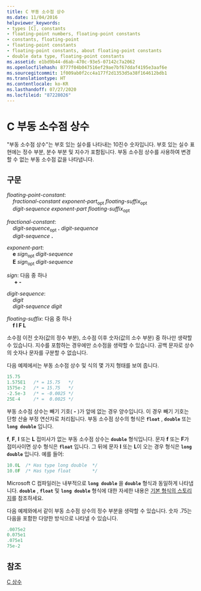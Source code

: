 ```yaml
---
title: C 부동 소수점 상수
ms.date: 11/04/2016
helpviewer_keywords:
- types [C], constants
- floating-point numbers, floating-point constants
- constants, floating-point
- floating-point constants
- floating-point constants, about floating-point constants
- double data type, floating-point constants
ms.assetid: e1bd9b44-d6ab-470c-93e5-07142c7a2062
ms.openlocfilehash: 8777f04b047516ef29ae7bf67ddaf4195e3aaf6e
ms.sourcegitcommit: 1f009ab0f2cc4a177f2d1353d5a38f164612bdb1
ms.translationtype: HT
ms.contentlocale: ko-KR
ms.lasthandoff: 07/27/2020
ms.locfileid: "87228026"
---
```

# <a name="c-floating-point-constants"></a>C 부동 소수점 상수

"부동 소수점 상수"는 부호 있는 실수를 나타내는 10진수 숫자입니다. 부호 있는 실수 표현에는 정수 부분, 분수 부분 및 지수가 포함됩니다. 부동 소수점 상수를 사용하여 변경할 수 없는 부동 소수점 값을 나타냅니다.

## <a name="syntax"></a>구문

*floating-point-constant*:<br/>
&nbsp;&nbsp;&nbsp;&nbsp;*fractional-constant* *exponent-part*<sub>opt</sub> *floating-suffix*<sub>opt</sub><br/>
&nbsp;&nbsp;&nbsp;&nbsp;*digit-sequence* *exponent-part* *floating-suffix*<sub>opt</sub>

*fractional-constant*:<br/>
&nbsp;&nbsp;&nbsp;&nbsp;*digit-sequence*<sub>opt</sub> **.** *digit-sequence*<br/>
&nbsp;&nbsp;&nbsp;&nbsp;*digit-sequence*  **.**

*exponent-part*:<br/>
&nbsp;&nbsp;&nbsp;&nbsp;**e** *sign*<sub>opt</sub> *digit-sequence*<br/>
&nbsp;&nbsp;&nbsp;&nbsp;**E** *sign*<sub>opt</sub> *digit-sequence*

*sign*: 다음 중 하나<br/>
&nbsp;&nbsp;&nbsp;&nbsp; **+ -**

*digit-sequence*:<br/>
&nbsp;&nbsp;&nbsp;&nbsp;*digit*<br/>
&nbsp;&nbsp;&nbsp;&nbsp;*digit-sequence* *digit*

*floating-suffix*: 다음 중 하나<br/>
&nbsp;&nbsp;&nbsp;&nbsp;**f l F L**

소수점 이전 숫자(값의 정수 부분), 소수점 이후 숫자(값의 소수 부분) 중 하나만 생략할 수 있습니다. 지수를 포함하는 경우에만 소수점을 생략할 수 있습니다. 공백 문자로 상수의 숫자나 문자를 구분할 수 없습니다.

다음 예제에서는 부동 소수점 상수 및 식의 몇 가지 형태를 보여 줍니다.

```C
15.75
1.575E1   /* = 15.75   */
1575e-2   /* = 15.75   */
-2.5e-3   /* = -0.0025 */
25E-4     /* =  0.0025 */
```

부동 소수점 상수는 빼기 기호( **-** )가 앞에 없는 경우 양수입니다. 이 경우 빼기 기호는 단항 산술 부정 연산자로 처리됩니다. 부동 소수점 상수의 형식은 **`float`** , **`double`** 또는 **`long double`** 입니다.

**f**, **F**, **l** 또는 **L** 접미사가 없는 부동 소수점 상수는 **`double`** 형식입니다. 문자 **f** 또는 **F**가 접미사이면 상수 형식은 **`float`** 입니다. 그 뒤에 문자 **l** 또는 **L**이 오는 경우 형식은 **`long double`** 입니다. 예를 들어:

```C
10.0L  /* Has type long double  */
10.0F  /* Has type float        */
```

Microsoft C 컴파일러는 내부적으로 **`long double`** 을 **`double`** 형식과 동일하게 나타냅니다. **`double`** , **`float`** 및 **`long double`** 형식에 대한 자세한 내용은 [기본 형식의 스토리지](../c-language/storage-of-basic-types.md)를 참조하세요.

다음 예제와에서 같이 부동 소수점 상수의 정수 부분을 생략할 수 있습니다. 숫자 .75는 다음을 포함한 다양한 방식으로 나타낼 수 있습니다.

```C
.0075e2
0.075e1
.075e1
75e-2
```

## <a name="see-also"></a>참조

[C 상수](../c-language/c-constants.md)
